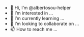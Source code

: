 - 👋 Hi, I’m @albertosou-helper
- 👀 I’m interested in ...
- 🌱 I’m currently learning ...
- 💞️ I’m looking to collaborate on ...
- 📫 How to reach me ...

<!---
albertosou-helper/albertosou-helper is a ✨ special ✨ repository because its `README.md` (this file) appears on your GitHub profile.
You can click the Preview link to take a look at your changes.
--->

